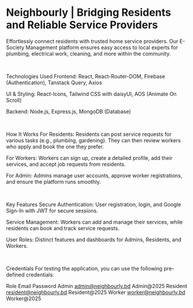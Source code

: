 # Neighbourly | Bridging Residents and Reliable Service Providers
Effortlessly connect residents with trusted home service providers. Our E-Society Management platform ensures easy access to local experts for plumbing, electrical work, cleaning, and more within the community.

<br>

Technologies Used
Frontend: React, React-Router-DOM, Firebase (Authentication), Tanstack Query, Axios

UI & Styling: React-Icons, Tailwind CSS with daisyUI, AOS (Animate On Scroll)

Backend: Node.js, Express.js, MongoDB (Database)

<br>

How It Works
For Residents: Residents can post service requests for various tasks (e.g., plumbing, gardening). They can then review workers who apply and book the one they prefer.

For Workers: Workers can sign up, create a detailed profile, add their services, and accept job requests from residents.

For Admin: Admins manage user accounts, approve worker registrations, and ensure the platform runs smoothly.

<br>

Key Features
Secure Authentication: User registration, login, and Google Sign-In with JWT for secure sessions.

Service Management: Workers can add and manage their services, while residents can book and track service requests.

User Roles: Distinct features and dashboards for Admins, Residents, and Workers.

<br>

Credentials
For testing the application, you can use the following pre-defined credentials:

Role	Email	Password
Admin	admin@neighbourly.bd	Admin@2025
Resident	resident@neighbourly.bd	Resident@2025
Worker	worker@neighbourly.bd	Worker@2025
